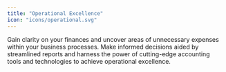 ```yaml
---
title: "Operational Excellence"
icon: "icons/operational.svg"
---
```

Gain clarity on your finances and uncover areas of unnecessary expenses within your business processes. Make informed decisions aided by streamlined reports and harness the power of cutting-edge accounting tools and technologies to achieve operational excellence.